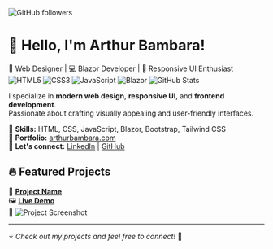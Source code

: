 
![GitHub followers](https://img.shields.io/github/followers/hounsouthohin?style=social)
# 👋 Hello, I'm Arthur Bambara!

🎨 Web Designer | 💻 Blazor Developer | 📱 Responsive UI Enthusiast  
![HTML5](https://img.shields.io/badge/HTML5-E34F26?style=for-the-badge&logo=html5&logoColor=white)
![CSS3](https://img.shields.io/badge/CSS3-1572B6?style=for-the-badge&logo=css3&logoColor=white)
![JavaScript](https://img.shields.io/badge/JavaScript-F7DF1E?style=for-the-badge&logo=javascript&logoColor=black)
![Blazor](https://img.shields.io/badge/Blazor-512BD4?style=for-the-badge&logo=blazor&logoColor=white)
![GitHub Stats](https://github-readme-stats.vercel.app/api?username=ArthurBambara&show_icons=true&theme=radical)

I specialize in **modern web design**, **responsive UI**, and **frontend development**.  
Passionate about crafting visually appealing and user-friendly interfaces.

🔹 **Skills:** HTML, CSS, JavaScript, Blazor, Bootstrap, Tailwind CSS  
🔹 **Portfolio:** [arthurbambara.com](https://arthurbambara.com)  
🔹 **Let's connect:** [LinkedIn](https://linkedin.com/in/arthurbambara) | [GitHub](https://github.com/arthurbambara)  

## 🔥 Featured Projects
🚀 **[Project Name](https://github.com/ArthurBambara/project-name)**  
🖼️ **[Live Demo](https://project-demo.com)**  
📸 ![Project Screenshot](https://link-to-screenshot.com)

---

⭐️ _Check out my projects and feel free to connect!_ 🚀
